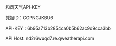 和风天气API-KEY

凭据ID：CGPNGJKBU6

API-KEY：6b95a713b2854ca0b5b62ac9d9cca3bb

API Host: nd2r6wuqd7.re.qweatherapi.com